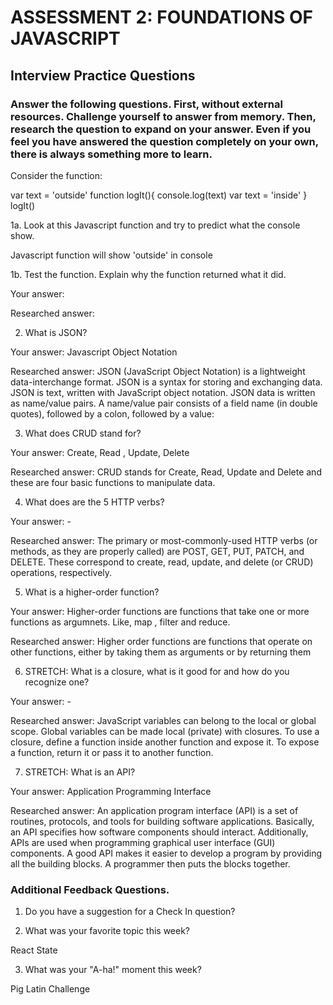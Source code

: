 # ASSESSMENT 2: FOUNDATIONS OF JAVASCRIPT
## Interview Practice Questions

### Answer the following questions. First, without external resources. Challenge yourself to answer from memory. Then, research the question to expand on your answer. Even if you feel you have answered the question completely on your own, there is always something more to learn.

Consider the function:

var text = 'outside'
function logIt(){
  console.log(text)
  var text = 'inside'
}
logIt()


1a. Look at this Javascript function and try to predict what the console show.

Javascript function will show 'outside' in console

1b. Test the function. Explain why the function returned what it did.

  Your answer:

  Researched answer:


2. What is JSON?

  Your answer: Javascript Object Notation

  Researched answer: JSON (JavaScript Object Notation) is a lightweight data-interchange format.
  JSON is a syntax for storing and exchanging data. JSON is text, written with JavaScript object notation.
  JSON data is written as name/value pairs. A name/value pair consists of a field name (in double quotes), 
  followed by a colon, followed by a value:


3. What does CRUD stand for?

  Your answer: Create, Read , Update, Delete

  Researched answer: CRUD stands for Create, Read, Update and Delete and these are four basic functions to manipulate data.



4. What does are the 5 HTTP verbs?

  Your answer: -

  Researched answer:
  The primary or most-commonly-used HTTP verbs (or methods, as they are properly called) are POST, GET, PUT, PATCH, and DELETE. 
  These correspond to create, read, update, and delete (or CRUD) operations, respectively. 


5. What is a higher-order function?

  Your answer: Higher-order functions are functions that take one or more functions as argumnets.
  Like, map , filter and reduce.

  Researched answer:
  Higher order functions are functions that operate on other functions, 
  either by taking them as arguments or by returning them

6. STRETCH: What is a closure, what is it good for and how do you recognize one?

  Your answer: - 

  Researched answer:
  JavaScript variables can belong to the local or global scope.
  Global variables can be made local (private) with closures.
  To use a closure, define a function inside another function and expose it.
  To expose a function, return it or pass it to another function.
  

7. STRETCH: What is an API?

  Your answer: Application Programming Interface

  Researched answer:
  An application program interface (API) is a set of routines, protocols, and tools for building software applications. 
  Basically, an API specifies how software components should interact. Additionally, APIs are used when programming graphical user interface (GUI) components.
  A good API makes it easier to develop a program by providing all the building blocks. A programmer then puts the blocks together.


### Additional Feedback Questions.

1. Do you have a suggestion for a Check In question?



2. What was your favorite topic this week?

React State

3. What was your "A-ha!" moment this week?

Pig Latin Challenge
